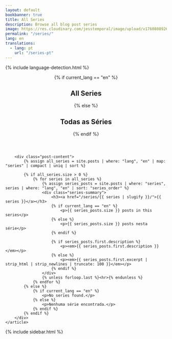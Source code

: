 ```yaml
---
layout: default
bookbanner: true
title: All Series
description: Browse all blog post series
image: https://res.cloudinary.com/jesstemporal/image/upload/v1760808926/covers/series_sd7fdp.jpg
permalink: "/series/"
lang: en
translations:
  - lang: pt
    url: "/series-pt"
---
```


{% include language-detection.html %}

<div class="row">
<div class="col-md-8">
    <article class="post">
        <header class="post-header">
            {% if current_lang == "en" %}
                <h1 class="post-title">All Series</h1>
            {% else %}
                <h1 class="post-title">Todas as Séries</h1>
            {% endif %}
        </header>

        <div class="post-content">
            {% assign all_series = site.posts | where: "lang", "en" | map: "series" | compact | uniq | sort %}

            {% if all_series.size > 0 %}
                {% for series in all_series %}
                    {% assign series_posts = site.posts | where: "series", series | where: "lang", "en" | sort: "series_order" %}
                    <div class="series-summary">
                        <h3><a href="/series/{{ series | slugify }}/">{{ series }}</a></h3>
                        {% if current_lang == "en" %}
                            <p>{{ series_posts.size }} posts in this series</p>
                        {% else %}
                            <p>{{ series_posts.size }} posts nesta série</p>
                        {% endif %}
                        
                        {% if series_posts.first.description %}
                            <p><em>{{ series_posts.first.description }}</em></p>
                        {% else %}
                            <p><em>{{ series_posts.first.excerpt | strip_html | strip_newlines | truncate: 100 }}</em></p>
                        {% endif %}
                    </div>
                    {% unless forloop.last %}<hr>{% endunless %}
                {% endfor %}
            {% else %}
                {% if current_lang == "en" %}
                    <p>No series found.</p>
                {% else %}
                    <p>Nenhuma série encontrada.</p>
                {% endif %}
            {% endif %}
        </div>
    </article>
</div>
<div class="col-md-4">
    {% include sidebar.html %}
</div>
</div>